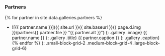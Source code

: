 ### Partners  

{% for partner in site.data.galleries.partners %}
- ![{{ partner.name }}]({{ site.url }}{{ site.baseurl }}{{ page.d.img }}/partners{{ partner.file }} "{{ partner.alt }}")
{: .gallery .image}
{{ partner.name }}
{: .gallery .title}
{{ partner.caption }}
{: .gallery .caption}
{% endfor %}
{: .small-block-grid-2 .medium-block-grid-4 .large-block-grid-6}
